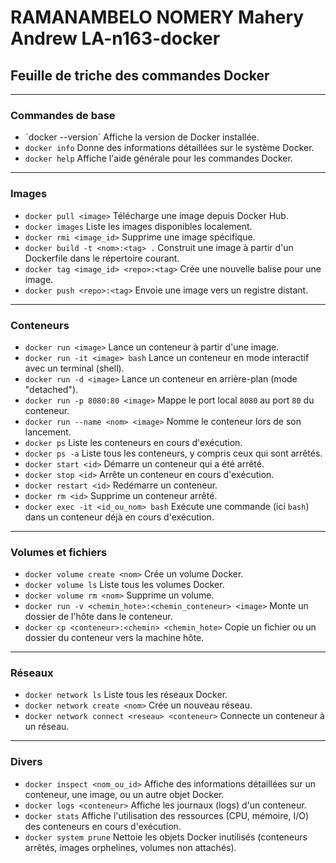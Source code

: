 # RAMANAMBELO NOMERY Mahery Andrew LA-n163-docker

## Feuille de triche des commandes Docker

---

### Commandes de base
* ˋdocker --version`
    Affiche la version de Docker installée.
* `docker info`
    Donne des informations détaillées sur le système Docker.
* `docker help`
    Affiche l'aide générale pour les commandes Docker.

---

### Images
* `docker pull <image>`
    Télécharge une image depuis Docker Hub.
* `docker images`
    Liste les images disponibles localement.
* `docker rmi <image_id>`
    Supprime une image spécifique.
* `docker build -t <nom>:<tag> .`
    Construit une image à partir d'un Dockerfile dans le répertoire courant.
* `docker tag <image_id> <repo>:<tag>`
    Crée une nouvelle balise pour une image.
* `docker push <repo>:<tag>`
    Envoie une image vers un registre distant.

---

### Conteneurs
* `docker run <image>`
    Lance un conteneur à partir d'une image.
* `docker run -it <image> bash`
    Lance un conteneur en mode interactif avec un terminal (shell).
* `docker run -d <image>`
    Lance un conteneur en arrière-plan (mode "detached").
* `docker run -p 8080:80 <image>`
    Mappe le port local `8080` au port `80` du conteneur.
* `docker run --name <nom> <image>`
    Nomme le conteneur lors de son lancement.
* `docker ps`
    Liste les conteneurs en cours d'exécution.
* `docker ps -a`
    Liste tous les conteneurs, y compris ceux qui sont arrêtés.
* `docker start <id>`
    Démarre un conteneur qui a été arrêté.
* `docker stop <id>`
    Arrête un conteneur en cours d'exécution.
* `docker restart <id>`
    Redémarre un conteneur.
* `docker rm <id>`
    Supprime un conteneur arrêté.
* `docker exec -it <id_ou_nom> bash`
    Exécute une commande (ici `bash`) dans un conteneur déjà en cours d'exécution.

---

### Volumes et fichiers
* `docker volume create <nom>`
    Crée un volume Docker.
* `docker volume ls`
    Liste tous les volumes Docker.
* `docker volume rm <nom>`
    Supprime un volume.
* `docker run -v <chemin_hote>:<chemin_conteneur> <image>`
    Monte un dossier de l'hôte dans le conteneur.
* `docker cp <conteneur>:<chemin> <chemin_hote>`
    Copie un fichier ou un dossier du conteneur vers la machine hôte.

---

### Réseaux
* `docker network ls`
    Liste tous les réseaux Docker.
* `docker network create <nom>`
    Crée un nouveau réseau.
* `docker network connect <reseau> <conteneur>`
    Connecte un conteneur à un réseau.

---

### Divers
* `docker inspect <nom_ou_id>`
    Affiche des informations détaillées sur un conteneur, une image, ou un autre objet Docker.
* `docker logs <conteneur>`
    Affiche les journaux (logs) d'un conteneur.
* `docker stats`
    Affiche l'utilisation des ressources (CPU, mémoire, I/O) des conteneurs en cours d'exécution.
* `docker system prune`
    Nettoie les objets Docker inutilisés (conteneurs arrêtés, images orphelines, volumes non attachés).
